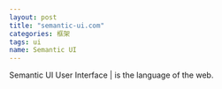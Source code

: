 ```yaml
---
layout: post
title: "semantic-ui.com"
categories: 框架
tags: ui
name: Semantic UI
---
```


Semantic UI User Interface | is the language<!--break--> of the web.

